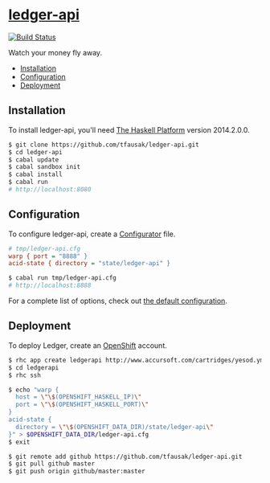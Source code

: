 # [ledger-api][1]

[![Build Status][2]][3]

Watch your money fly away.

- [Installation](#installation)
- [Configuration](#configuration)
- [Deployment](#deployment)

## Installation

To install ledger-api, you'll need [The Haskell Platform][4] version 2014.2.0.0.

``` sh
$ git clone https://github.com/tfausak/ledger-api.git
$ cd ledger-api
$ cabal update
$ cabal sandbox init
$ cabal install
$ cabal run
# http://localhost:8080
```

## Configuration

To configure ledger-api, create a [Configurator][5] file.

``` cfg
# tmp/ledger-api.cfg
warp { port = "8888" }
acid-state { directory = "state/ledger-api" }
```

``` sh
$ cabal run tmp/ledger-api.cfg
# http://localhost:8888
```

For a complete list of options, check out [the default configuration][6].

## Deployment

To deploy Ledger, create an [OpenShift][7] account.

``` sh
$ rhc app create ledgerapi http://www.accursoft.com/cartridges/yesod.yml
$ cd ledgerapi
$ rhc ssh
```

``` sh
$ echo "warp {
  host = \"\$(OPENSHIFT_HASKELL_IP)\"
  port = \"\$(OPENSHIFT_HASKELL_PORT)\"
}
acid-state {
  directory = \"\$(OPENSHIFT_DATA_DIR)/state/ledger-api\"
}" > $OPENSHIFT_DATA_DIR/ledger-api.cfg
$ exit
```

``` sh
$ git remote add github https://github.com/tfausak/ledger-api.git
$ git pull github master
$ git push origin github/master:master
```

[1]: https://github.com/tfausak/ledger-api
[2]: https://img.shields.io/travis/tfausak/ledger-api/master.svg?style=flat
[3]: https://travis-ci.org/tfausak/ledger-api
[4]: https://www.haskell.org/platform/
[5]: https://github.com/bos/configurator
[6]: data/ledger-api.cfg
[7]: https://www.openshift.com
